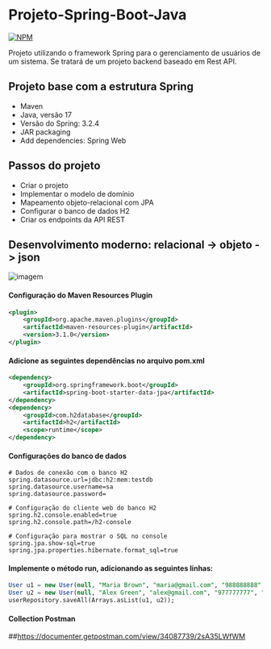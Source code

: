 # Projeto-Spring-Boot-Java

[![NPM](https://img.shields.io/npm/l/react)](https://github.com/neliocursos/exemplo-readme/blob/main/LICENSE) 

Projeto utilizando o framework Spring para o gerenciamento de usuários de um sistema. Se tratará de um 
projeto backend baseado em Rest API.

## Projeto base com a estrutura Spring
- Maven
- Java, versão 17
- Versão do Spring: 3.2.4
- JAR packaging
- Add dependencies: Spring Web

## Passos do projeto
- Criar o projeto
- Implementar o modelo de domínio
- Mapeamento objeto-relacional com JPA
- Configurar o banco de dados H2
- Criar os endpoints da API REST

## Desenvolvimento moderno: relacional -> objeto -> json
![imagem](https://github.com/Ribeirosk8/Projeto-Spring-Boot-Java/blob/main/Objeto.png)

#### Configuração do Maven Resources Plugin

```xml
<plugin>
	<groupId>org.apache.maven.plugins</groupId>
	<artifactId>maven-resources-plugin</artifactId>
	<version>3.1.0</version>
</plugin>
```
####  Adicione as seguintes dependências no arquivo pom.xml

```xml
<dependency>
    <groupId>org.springframework.boot</groupId>
    <artifactId>spring-boot-starter-data-jpa</artifactId>
</dependency>
<dependency>
    <groupId>com.h2database</groupId>
    <artifactId>h2</artifactId>
    <scope>runtime</scope>
</dependency>
```
#### Configurações do banco de dados
```
# Dados de conexão com o banco H2
spring.datasource.url=jdbc:h2:mem:testdb
spring.datasource.username=sa
spring.datasource.password=

# Configuração do cliente web do banco H2
spring.h2.console.enabled=true
spring.h2.console.path=/h2-console

# Configuração para mostrar o SQL no console
spring.jpa.show-sql=true
spring.jpa.properties.hibernate.format_sql=true
```
#### Implemente o método run, adicionando as seguintes linhas:
```sql
User u1 = new User(null, "Maria Brown", "maria@gmail.com", "988888888", "123456");
User u2 = new User(null, "Alex Green", "alex@gmail.com", "977777777", "123456");
userRepository.saveAll(Arrays.asList(u1, u2));
```
#### Collection Postman

##https://documenter.getpostman.com/view/34087739/2sA35LWfWM

